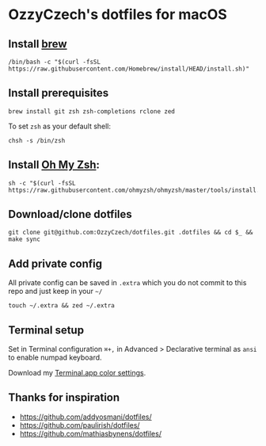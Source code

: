 # OzzyCzech's dotfiles for macOS

## Install [brew](https://brew.sh)

```shell
/bin/bash -c "$(curl -fsSL https://raw.githubusercontent.com/Homebrew/install/HEAD/install.sh)"
```

## Install prerequisites

```shell
brew install git zsh zsh-completions rclone zed
```

To set `zsh` as your default shell:

```shell
chsh -s /bin/zsh
```

## Install [Oh My Zsh](https://ohmyz.sh/):

```shell
sh -c "$(curl -fsSL https://raw.githubusercontent.com/ohmyzsh/ohmyzsh/master/tools/install.sh)"
```

## Download/clone dotfiles

```shell
git clone git@github.com:OzzyCzech/dotfiles.git .dotfiles && cd $_ && make sync
```

## Add private config

All private config can be saved in `.extra` which you do not commit to this repo and just keep in your `~/`

```shell
touch ~/.extra && zed ~/.extra
```

## Terminal setup

Set in Terminal configuration `⌘+,` in Advanced > Declarative terminal as `ansi` to enable numpad keyboard.

Download my [Terminal.app color settings](https://raw.githubusercontent.com/OzzyCzech/dotfiles/install/main/OzzyCzech.terminal).

## Thanks for inspiration

- https://github.com/addyosmani/dotfiles/
- https://github.com/paulirish/dotfiles/
- https://github.com/mathiasbynens/dotfiles/
